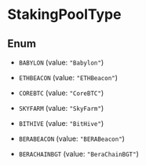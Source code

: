 

# StakingPoolType

## Enum


* `BABYLON` (value: `"Babylon"`)

* `ETHBEACON` (value: `"ETHBeacon"`)

* `COREBTC` (value: `"CoreBTC"`)

* `SKYFARM` (value: `"SkyFarm"`)

* `BITHIVE` (value: `"BitHive"`)

* `BERABEACON` (value: `"BERABeacon"`)

* `BERACHAINBGT` (value: `"BeraChainBGT"`)



